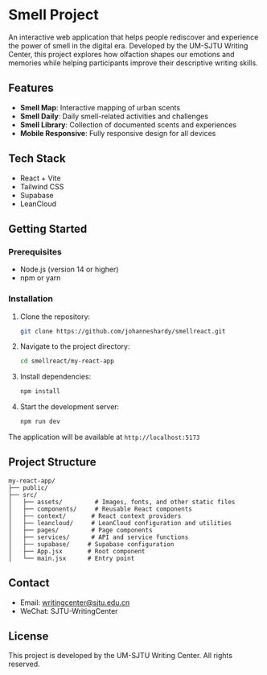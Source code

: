 # Smell Project

An interactive web application that helps people rediscover and experience the power of smell in the digital era. Developed by the UM-SJTU Writing Center, this project explores how olfaction shapes our emotions and memories while helping participants improve their descriptive writing skills.

## Features

- **Smell Map**: Interactive mapping of urban scents
- **Smell Daily**: Daily smell-related activities and challenges
- **Smell Library**: Collection of documented scents and experiences
- **Mobile Responsive**: Fully responsive design for all devices

## Tech Stack

- React + Vite
- Tailwind CSS
- Supabase
- LeanCloud

## Getting Started

### Prerequisites

- Node.js (version 14 or higher)
- npm or yarn

### Installation

1. Clone the repository:
   ```bash
   git clone https://github.com/johanneshardy/smellreact.git
   ```

2. Navigate to the project directory:
   ```bash
   cd smellreact/my-react-app
   ```

3. Install dependencies:
   ```bash
   npm install
   ```

4. Start the development server:
   ```bash
   npm run dev
   ```

The application will be available at `http://localhost:5173`

## Project Structure

```
my-react-app/
├── public/
├── src/
│   ├── assets/         # Images, fonts, and other static files
│   ├── components/     # Reusable React components
│   ├── context/       # React context providers
│   ├── leancloud/     # LeanCloud configuration and utilities
│   ├── pages/         # Page components
│   ├── services/      # API and service functions
│   ├── supabase/     # Supabase configuration
│   ├── App.jsx       # Root component
│   └── main.jsx      # Entry point
```

## Contact

- Email: writingcenter@sjtu.edu.cn
- WeChat: SJTU-WritingCenter

## License

This project is developed by the UM-SJTU Writing Center. All rights reserved.
